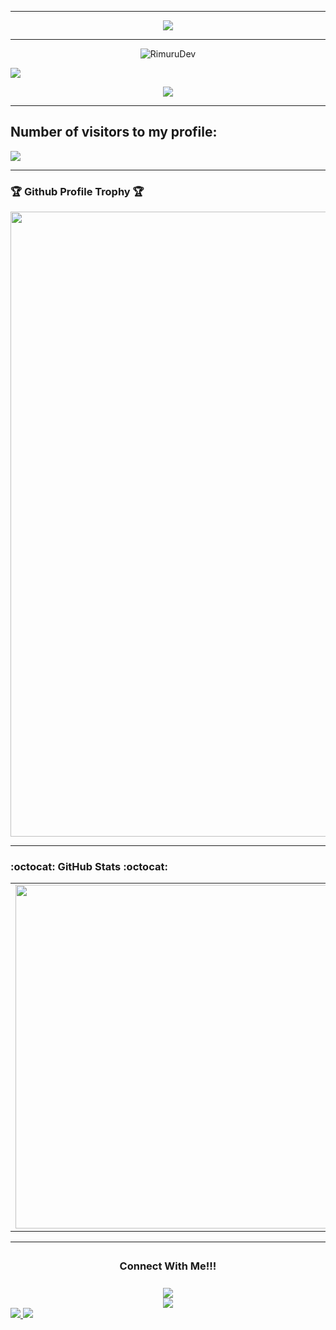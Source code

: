 * * *

<p align="center">
<img src="https://readme-typing-svg.herokuapp.com?color=a282f5&width=1000&lines=👋+Good+day.+My+name+is+Rimuru+21+years+old.+Nice+to+meet+you.%E2%9D%A4%EF%B8%8F">
</p>

***

<p align="middle"> <img src="https://komarev.com/ghpvc/?username=RimuruDev" alt="RimuruDev" /> </p>
<p align="center">

 <a href="https://count.getloli.com"><img src="https://count.getloli.com/get/@demo?theme=rule34" /></a>

</p>

<!--
<a href="https://github.com/RimuruDev"><img alt="Activity Graph" src="https://activity-graph.herokuapp.com/graph?username=RimuruDev&bg_color=20222b&color=F8D866&line=F85D7F&point=FFFFFF&hide_border=true" /></a>
-->

<p align="center">
<img src="https://readme-typing-svg.herokuapp.com?color=a282f5&width=700&lines=I+am+a+Junior+Unity+Developer.+Looking+for+a+job.%E2%9D%A4%EF%B8%8F">
</p>

***
## Number of visitors to my profile:
<p>
  <img src="https://count.kjchmc.cn/get/@:RimuruDev?theme=gelbooru" />
 </p>


* * *

### 🏆 Github Profile Trophy 🏆
<p align="center">
<img width=1000 src="https://github-profile-trophy.vercel.app/?username=RimuruDev&column=8&theme=juicyfresh&no-bg=true&no-frame=true"/>
</p>

* * *

###  :octocat: **GitHub Stats** :octocat:
<p align="center">
  <table>
  <tr>
      <td><img width="550px" align="left" src="https://github-readme-stats.vercel.app/api?username=RimuruDev&hide_border=true&count_private=false&layout=compact&hide_title=true&show_icons=true&theme=material-palenight"/></td>
      <td><img width="550px" src="https://github-readme-stats.vercel.app/api/top-langs/?username=RimuruDev&hide=html&layout=compact&hide_border=true&hide_title=true&theme=material-palenight" /></td>
  </tr>   
</table>
</p>

* * *
<div align="center">
<h3 align="center">Connect With Me!!!<img align="center" height="33px" /></h3>
<center>
 <a href="mailto:Rimuru.dev@gmail.com"><img src="https://img.icons8.com/fluent/50/000000/gmail--v2.png"></a>
</center>
<a href="https://telegram.me/AbyssMothGames"><img src="https://img.icons8.com/color/50/000000/telegram-app--v2.png"></a>
</center>
</div> 

<a href="https://telegram.me/AbyssMothGames">
    <img src="https://img.shields.io/badge/Telegram-grey?style=for-the-badge&logo=telegram"/>
  </a>
  
 </a>
  <a href="https://github.com/RimuruDev">
    <img src="https://img.shields.io/github/followers/RimuruDev?label=GitHub&logo=github&style=for-the-badge&color=blue"/>
  </a>
